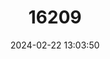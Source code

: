 ---
title: "16209"
category: "Paraxerus ochraceus"
draft: false
date: 2024-02-22 13:03:50
languages:
  English: ["Ochre Bush Squirrel"]
---